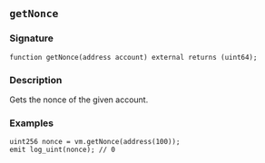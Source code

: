 ## `getNonce`

### Signature

```solidity
function getNonce(address account) external returns (uint64);
```

### Description

Gets the nonce of the given account.

### Examples

```solidity
uint256 nonce = vm.getNonce(address(100));
emit log_uint(nonce); // 0
```
